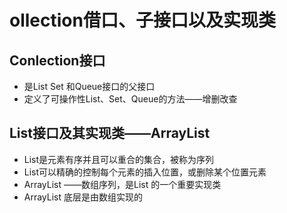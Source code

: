 # ollection借口、子接口以及实现类
## Conlection接口
* 是List Set 和Queue接口的父接口
* 定义了可操作性List、Set、Queue的方法——增删改查
## List接口及其实现类——ArrayList
* List是元素有序并且可以重合的集合，被称为序列
* List可以精确的控制每个元素的插入位置，或删除某个位置元素
* ArrayList ——数组序列，是List 的一个重要实现类
* ArrayList 底层是由数组实现的
